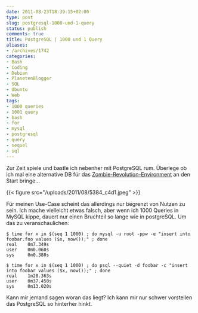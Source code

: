 ```yaml
---
date: 2011-08-23T18:39:15+02:00
type: post
slug: postgresql-1000-und-1-query
status: publish
comments: true
title: PostgreSQL | 1000 und 1 Query
aliases:
- /archives/1742
categories:
- Bash
- Coding
- Debian
- PlanetenBlogger
- SQL
- Ubuntu
- Web
tags:
- 1000 queries
- 1001 query
- bash
- for
- mysql
- postgresql
- query
- sequel
- sql
---
```


Zur Zeit spiele und bastle ich nebenher mit PostgreSQL rum. Überlege ob ich mal eine alternative DB für das [Zombie-Revolution-Environment](http://zombies.n0q.org) an den Start bringe...

{{< figure src="/uploads/2011/08/5384_c4d1.jpeg" >}}

Für meinen Use-Case scheint das allerdings nur begrenzt von Nutzen zu sein. Ich mache vielleicht etwas falsch, aber wenn ich 1000 Queries in MySQL kippe, dauert nur einen Bruchteil so lange wie in postgreSQL. Um das zu veranschaulichen:

```
$ time for x in $(seq 1 1000) ; do mysql -u root -ppw -e "insert into foobar.foo values ($x, now());" ; done
real    0m7.349s
user    0m0.060s
sys     0m0.380s
```


```
$ time for x in $(seq 1 1000) ; do psql --quiet -d foobar -c "insert into foobar values ($x, now());" ; done
real    1m28.363s
user    0m37.450s
sys     0m13.020s
```


Kann mir jemand sagen woran das liegt? Ich kann mir nur schwer vorstellen das PostgreSQL so hinterher hinkt.
